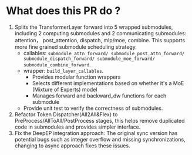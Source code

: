 # What does this PR do ?
1. Splits the TransformerLayer forward into 5 wrapped submodules, including 2 computing submodules and 2 communicating submodules: attention， post_attention, dispatch, mlp/moe, combine. This supports more fine grained submodule scheduling strategy. 
   * callables: `submodule_attn_forward/ submodule_post_attn_forward/ submodule_dispatch_forward/ submodule_moe_forward/ submodule_combine_forward`.
   * wrapper: `build_layer_callables`.
      * Provides modular function wrappers​
      * Selects different implementations based on whether it's a MoE (Mixture of Experts) model​
      * Manages forward and backward_dw functions for each submodule​
   * Provide unit test to verify the correctness of submodules.
2. Refactor Token Dispatcher(All2All&amp;Flex) to PreProcess/AllToAll/PostProcess stages, this helps remove duplicated code in submodules and provides simpler interface.
3. Fix the DeepEP integration approach: The original sync version has potential bugs such as integer overflow and missing synchronizations, changing to async approach fixes these issues.
